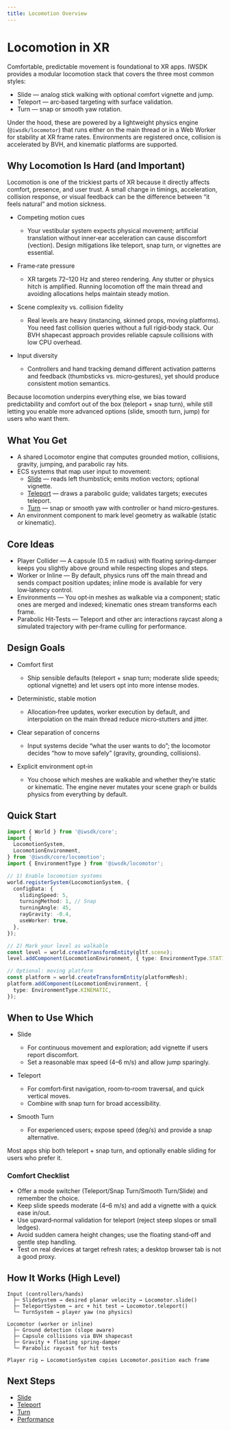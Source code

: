 ```yaml
---
title: Locomotion Overview
---
```


# Locomotion in XR

Comfortable, predictable movement is foundational to XR apps. IWSDK provides a modular locomotion stack that covers the three most common styles:

- Slide — analog stick walking with optional comfort vignette and jump.
- Teleport — arc‑based targeting with surface validation.
- Turn — snap or smooth yaw rotation.

Under the hood, these are powered by a lightweight physics engine (`@iwsdk/locomotor`) that runs either on the main thread or in a Web Worker for stability at XR frame rates. Environments are registered once, collision is accelerated by BVH, and kinematic platforms are supported.

## Why Locomotion Is Hard (and Important)

Locomotion is one of the trickiest parts of XR because it directly affects comfort, presence, and user trust. A small change in timings, acceleration, collision response, or visual feedback can be the difference between “it feels natural” and motion sickness.

- Competing motion cues
  - Your vestibular system expects physical movement; artificial translation without inner‑ear acceleration can cause discomfort (vection). Design mitigations like teleport, snap turn, or vignettes are essential.

- Frame‑rate pressure
  - XR targets 72–120 Hz and stereo rendering. Any stutter or physics hitch is amplified. Running locomotion off the main thread and avoiding allocations helps maintain steady motion.

- Scene complexity vs. collision fidelity
  - Real levels are heavy (instancing, skinned props, moving platforms). You need fast collision queries without a full rigid‑body stack. Our BVH shapecast approach provides reliable capsule collisions with low CPU overhead.

- Input diversity
  - Controllers and hand tracking demand different activation patterns and feedback (thumbsticks vs. micro‑gestures), yet should produce consistent motion semantics.

Because locomotion underpins everything else, we bias toward predictability and comfort out of the box (teleport + snap turn), while still letting you enable more advanced options (slide, smooth turn, jump) for users who want them.

## What You Get

- A shared Locomotor engine that computes grounded motion, collisions, gravity, jumping, and parabolic ray hits.
- ECS systems that map user input to movement:
  - [Slide](/concepts/locomotion/slide) — reads left thumbstick; emits motion vectors; optional vignette.
  - [Teleport](/concepts/locomotion/teleport) — draws a parabolic guide; validates targets; executes teleport.
  - [Turn](/concepts/locomotion/turn) — snap or smooth yaw with controller or hand micro‑gestures.
- An environment component to mark level geometry as walkable (static or kinematic).

## Core Ideas

- Player Collider — A capsule (0.5 m radius) with floating spring‑damper keeps you slightly above ground while respecting slopes and steps.
- Worker or Inline — By default, physics runs off the main thread and sends compact position updates; inline mode is available for very low‑latency control.
- Environments — You opt‑in meshes as walkable via a component; static ones are merged and indexed; kinematic ones stream transforms each frame.
- Parabolic Hit‑Tests — Teleport and other arc interactions raycast along a simulated trajectory with per‑frame culling for performance.

## Design Goals

- Comfort first
  - Ship sensible defaults (teleport + snap turn; moderate slide speeds; optional vignette) and let users opt into more intense modes.

- Deterministic, stable motion
  - Allocation‑free updates, worker execution by default, and interpolation on the main thread reduce micro‑stutters and jitter.

- Clear separation of concerns
  - Input systems decide “what the user wants to do”; the locomotor decides “how to move safely” (gravity, grounding, collisions).

- Explicit environment opt‑in
  - You choose which meshes are walkable and whether they’re static or kinematic. The engine never mutates your scene graph or builds physics from everything by default.

## Quick Start

```ts
import { World } from '@iwsdk/core';
import {
  LocomotionSystem,
  LocomotionEnvironment,
} from '@iwsdk/core/locomotion';
import { EnvironmentType } from '@iwsdk/locomotor';

// 1) Enable locomotion systems
world.registerSystem(LocomotionSystem, {
  configData: {
    slidingSpeed: 5,
    turningMethod: 1, // Snap
    turningAngle: 45,
    rayGravity: -0.4,
    useWorker: true,
  },
});

// 2) Mark your level as walkable
const level = world.createTransformEntity(gltf.scene);
level.addComponent(LocomotionEnvironment, { type: EnvironmentType.STATIC });

// Optional: moving platform
const platform = world.createTransformEntity(platformMesh);
platform.addComponent(LocomotionEnvironment, {
  type: EnvironmentType.KINEMATIC,
});
```

## When to Use Which

- Slide
  - For continuous movement and exploration; add vignette if users report discomfort.
  - Set a reasonable max speed (4–6 m/s) and allow jump sparingly.

- Teleport
  - For comfort‑first navigation, room‑to‑room traversal, and quick vertical moves.
  - Combine with snap turn for broad accessibility.

- Smooth Turn
  - For experienced users; expose speed (deg/s) and provide a snap alternative.

Most apps ship both teleport + snap turn, and optionally enable sliding for users who prefer it.

### Comfort Checklist

- Offer a mode switcher (Teleport/Snap Turn/Smooth Turn/Slide) and remember the choice.
- Keep slide speeds moderate (4–6 m/s) and add a vignette with a quick ease in/out.
- Use upward‑normal validation for teleport (reject steep slopes or small ledges).
- Avoid sudden camera height changes; use the floating stand‑off and gentle step handling.
- Test on real devices at target refresh rates; a desktop browser tab is not a good proxy.

## How It Works (High Level)

```
Input (controllers/hands)
  ├─ SlideSystem → desired planar velocity → Locomotor.slide()
  ├─ TeleportSystem → arc + hit test → Locomotor.teleport()
  └─ TurnSystem → player yaw (no physics)

Locomotor (worker or inline)
  ├─ Ground detection (slope aware)
  ├─ Capsule collisions via BVH shapecast
  ├─ Gravity + floating spring‑damper
  └─ Parabolic raycast for hit tests

Player rig ← LocomotionSystem copies Locomotor.position each frame
```

## Next Steps

- [Slide](/concepts/locomotion/slide)
- [Teleport](/concepts/locomotion/teleport)
- [Turn](/concepts/locomotion/turn)
- [Performance](/concepts/locomotion/performance)
